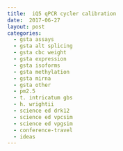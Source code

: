 ```yaml
---
title:  iQ5 qPCR cycler calibration
date:  2017-06-27
layout: post
categories:
  - gsta assays
  - gsta alt splicing
  - gsta cbc weight
  - gsta expression
  - gsta isoforms
  - gsta methylation
  - gsta mirna
  - gsta other
  - pm2.5
  - t. intricatum gbs
  - h. wrightii
  - science ed drk12
  - science ed vpcsim
  - science ed vpgsim
  - conference-travel
  - ideas
---
```

